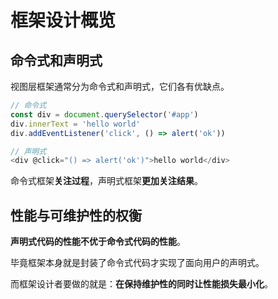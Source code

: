 # 框架设计概览

## 命令式和声明式

视图层框架通常分为命令式和声明式，它们各有优缺点。

``` js
// 命令式
const div = document.querySelector('#app')
div.innerText = 'hello world'
div.addEventListener('click', () => alert('ok'))

// 声明式
<div @click="() => alert('ok')">hello world</div>
```

命令式框架**关注过程**，声明式框架**更加关注结果**。

## 性能与可维护性的权衡

**声明式代码的性能不优于命令式代码的性能**。

毕竟框架本身就是封装了命令式代码才实现了面向用户的声明式。

而框架设计者要做的就是：**在保持维护性的同时让性能损失最小化**。
